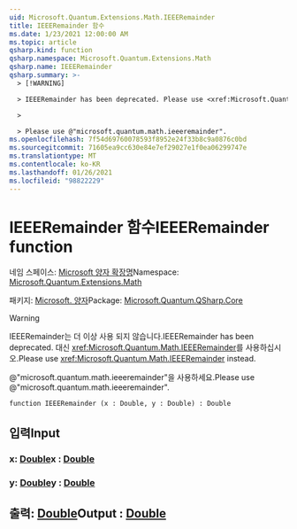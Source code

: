 ```yaml
---
uid: Microsoft.Quantum.Extensions.Math.IEEERemainder
title: IEEERemainder 함수
ms.date: 1/23/2021 12:00:00 AM
ms.topic: article
qsharp.kind: function
qsharp.namespace: Microsoft.Quantum.Extensions.Math
qsharp.name: IEEERemainder
qsharp.summary: >-
  > [!WARNING]

  > IEEERemainder has been deprecated. Please use <xref:Microsoft.Quantum.Math.IEEERemainder> instead.

  >

  > Please use @"microsoft.quantum.math.ieeeremainder".
ms.openlocfilehash: 7f54d69760078593f8952e24f33b8c9a0876c0bd
ms.sourcegitcommit: 71605ea9cc630e84e7ef29027e1f0ea06299747e
ms.translationtype: MT
ms.contentlocale: ko-KR
ms.lasthandoff: 01/26/2021
ms.locfileid: "98822229"
---
```

# <a name="ieeeremainder-function"></a><span data-ttu-id="c7752-102">IEEERemainder 함수</span><span class="sxs-lookup"><span data-stu-id="c7752-102">IEEERemainder function</span></span>

<span data-ttu-id="c7752-103">네임 스페이스: [Microsoft 양자 확장명](xref:Microsoft.Quantum.Extensions.Math)</span><span class="sxs-lookup"><span data-stu-id="c7752-103">Namespace: [Microsoft.Quantum.Extensions.Math](xref:Microsoft.Quantum.Extensions.Math)</span></span>

<span data-ttu-id="c7752-104">패키지: [Microsoft. 양자](https://nuget.org/packages/Microsoft.Quantum.QSharp.Core)</span><span class="sxs-lookup"><span data-stu-id="c7752-104">Package: [Microsoft.Quantum.QSharp.Core](https://nuget.org/packages/Microsoft.Quantum.QSharp.Core)</span></span>


> [!WARNING]
> <span data-ttu-id="c7752-105">IEEERemainder는 더 이상 사용 되지 않습니다.</span><span class="sxs-lookup"><span data-stu-id="c7752-105">IEEERemainder has been deprecated.</span></span> <span data-ttu-id="c7752-106">대신 <xref:Microsoft.Quantum.Math.IEEERemainder>를 사용하십시오.</span><span class="sxs-lookup"><span data-stu-id="c7752-106">Please use <xref:Microsoft.Quantum.Math.IEEERemainder> instead.</span></span>
>
> <span data-ttu-id="c7752-107">@"microsoft.quantum.math.ieeeremainder"을 사용하세요.</span><span class="sxs-lookup"><span data-stu-id="c7752-107">Please use @"microsoft.quantum.math.ieeeremainder".</span></span>



```qsharp
function IEEERemainder (x : Double, y : Double) : Double
```


## <a name="input"></a><span data-ttu-id="c7752-108">입력</span><span class="sxs-lookup"><span data-stu-id="c7752-108">Input</span></span>

### <a name="x--double"></a><span data-ttu-id="c7752-109">x: [Double](xref:microsoft.quantum.lang-ref.double)</span><span class="sxs-lookup"><span data-stu-id="c7752-109">x : [Double](xref:microsoft.quantum.lang-ref.double)</span></span>




### <a name="y--double"></a><span data-ttu-id="c7752-110">y: [Double](xref:microsoft.quantum.lang-ref.double)</span><span class="sxs-lookup"><span data-stu-id="c7752-110">y : [Double](xref:microsoft.quantum.lang-ref.double)</span></span>





## <a name="output--double"></a><span data-ttu-id="c7752-111">출력: [Double](xref:microsoft.quantum.lang-ref.double)</span><span class="sxs-lookup"><span data-stu-id="c7752-111">Output : [Double](xref:microsoft.quantum.lang-ref.double)</span></span>

